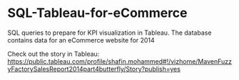 # SQL-Tableau-for-eCommerce
SQL queries to prepare for KPI visualization in Tableau. The database contains data for an eCommerce website for 2014

Check out the story in Tableau:
https://public.tableau.com/profile/shafin.mohammed#!/vizhome/MavenFuzzyFactorySalesReport2014part4butterfly/Story?publish=yes
